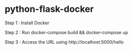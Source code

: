 # python-flask-docker

Step 1 : Install Docker

Step 2 : Run docker-compose build && docker-compose up

Step 3 : Access the URL using http://localhost:5000/hello
